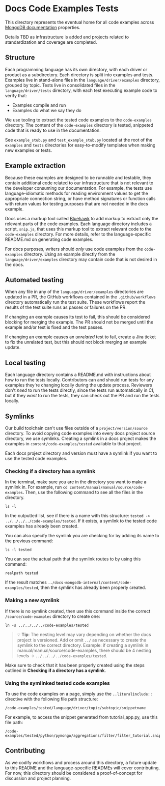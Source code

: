 # Docs Code Examples Tests

This directory represents the eventual home for all code examples across
[MongoDB documentation](https://www.mongodb.com/docs/) properties.

Details TBD as infrastructure is added and projects related to standardization
and coverage are completed.

## Structure

Each programming language has its own directory, with each driver or product as
a subdirectory. Each directory is split into examples and tests. Examples live
in stand-alone files in the `language/driver/examples` directory, grouped by topic. 
Tests live in consolidated files in the `language/driver/tests` directory, with 
each test executing example code to verify that:

- Examples compile and run
- Examples do what we say they do

We use tooling to extract the tested code examples to the `code-examples`
directory. The content of the `code-examples` directory is tested,
snippeted code that is ready to use in the documentation.

See `example_stub.py` and `test_example_stub.py` located at the root of the `examples`
and `tests` directories for easy-to-modify templates when making new examples or tests.

## Example extraction

Because these examples are designed to be runnable and testable, they contain
additional code related to our infrastructure that is not relevant to the
developer consuming our documentation. For example, the tests use
language-idiomatic methods for reading environment values to get the appropriate
connection string, or have method signatures or function calls with
return values for testing purposes that are not needed in the docs example.

Docs uses a markup tool called [Bluehawk](https://github.com/mongodb-university/Bluehawk)
to add markup to extract only the relevant parts of the code examples. Each
language directory includes a script, `snip.js`, that uses this markup tool
to extract relevant code to the `code-examples` directory. For more
details, refer to the language-specific README.md on generating code examples.

For docs purposes, writers should _only_ use code examples from the
`code-examples` directory. Using an example directly from the
`language/driver/examples` directory may contain code that is not desired in the docs.

## Automated testing

When any file in any of the `language/driver/examples` directories are updated in a PR,
the GitHub workflows contained in the `.github/workflows` directory automatically
run the test suite. These workflows report the results of the test suite runs
as passes or failures on the PR.

If changing an example causes its test to fail, this should be considered
blocking for merging the example. The PR should not be merged until the example
and/or test is fixed and the test passes.

If changing an example causes an _unrelated_ test to fail, create a Jira ticket
to fix the unrelated test, but this should not block merging an example update.

## Local testing

Each language directory contains a README.md with instructions about how to
run the tests locally. Contributors can and should run tests for any examples
they're changing locally during the update process. Reviewers don't _need_ to
run the tests directly, since the tests run automatically in CI, but if they
_want_ to run the tests, they can check out the PR and run the tests locally.

## Symlinks

Our build toolchain can't use files outside of a `project/version/source` directory.
To avoid copying code examples into every docs project source directory, we
use symlinks. Creating a symlink in a docs project makes the examples in 
`content/code-examples/tested` available to that project.

Each docs project directory and version must have a symlink if you want to use
the tested code examples.

### Checking if a directory has a symlink

In the terminal, make sure you are in the directory you want to make a symlink in.
For example, run `cd content/manual/manual/source/code-examples`. 
Then, use the following command to see all the files in the directory.

```
ls -l
```

In the outputted list, see if there is a name with this structure:
`tested -> ../../../../code-examples/tested`. If it exists, a symlink to the tested
code examples has already been created. 

You can also specify the symlink you are checking for by adding its name to the
previous command:

```
ls -l tested
```

You can see the actual path that the symlink routes to by using this command:
```
realpath tested
```

If the result matches `../docs-mongodb-internal/content/code-examples/tested`, 
then the symlink has already been properly created. 

### Making a new symlink

If there is no symlink created, then use this command inside the correct 
`/source/code-examples` directory to create one:

```
ln -s ../../../../code-examples/tested
```

> 💡 **Tip**: The nesting level may vary depending on whether the docs project
> is versioned. Add or omit `../` as necessary to create the symlink to the
> correct directory. Example: if creating a symlink in manual/manual/source/code-examples,
> there should be 4 nesting levels -> `../../../../code-examples/tested`.

Make sure to check that it has been properly created using the steps outlined
in **Checking if a directory has a symlink**.

### Using the symlinked tested code examples

To use the code examples on a page, simply use the `..literalinclude::` directive
with the following file path structure:

```
/code-examples/tested/language/driver/topic/subtopic/snippetname
```

For example, to access the snippet generated from tutorial_app.py, use
this file path:

```
/code-examples/tested/python/pymongo/aggregations/filter/filter_tutorial.snippet.sort.py
```

## Contributing

As we codify workflows and process around this directory, a future update to
this README and the language-specific READMEs will cover contributing. For now,
this directory should be considered a proof-of-concept for discussion and
project planning.
